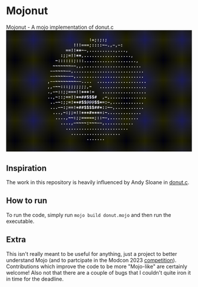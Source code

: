 # Mojonut
Mojonut - A mojo implementation of donut.c
![Alt Text](donut.gif)


## Inspiration
The work in this repository is heavily influenced by Andy Sloane in [donut.c](https://www.a1k0n.net/2011/07/20/donut-math.html). 


## How to run
To run the code, simply run `mojo build donut.mojo` and then run the executable.

## Extra
This isn't really meant to be useful for anything, just a project to better understand Mojo (and to partcipate in the Modcon 2023 [competition](https://www.modular.com/blog/modcon-mojo-contest)). Contributions which improve the code to be more "Mojo-like" are certainly welcome! Also not that there are a couple of bugs that I couldn't quite iron it in time for the deadline.